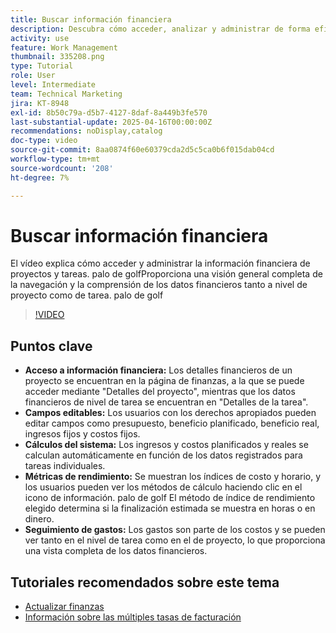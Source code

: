 ```yaml
---
title: Buscar información financiera
description: Descubra cómo acceder, analizar y administrar de forma eficaz los datos financieros de los proyectos y las tareas, abarcando los presupuestos, los ingresos, los costes y las métricas de rendimiento tanto en el nivel de proyecto como de tarea.
activity: use
feature: Work Management
thumbnail: 335208.png
type: Tutorial
role: User
level: Intermediate
team: Technical Marketing
jira: KT-8948
exl-id: 8b50c79a-d5b7-4127-8daf-8a449b3fe570
last-substantial-update: 2025-04-16T00:00:00Z
recommendations: noDisplay,catalog
doc-type: video
source-git-commit: 8aa0874f60e60379cda2d5c5ca0b6f015dab04cd
workflow-type: tm+mt
source-wordcount: '208'
ht-degree: 7%

---
```


# Buscar información financiera

El vídeo explica cómo acceder y administrar la información financiera de proyectos y tareas. palo de golfProporciona una visión general completa de la navegación y la comprensión de los datos financieros tanto a nivel de proyecto como de tarea. palo de golf

>[!VIDEO](https://video.tv.adobe.com/v/335208/?quality=12&learn=on&enablevpops)

## Puntos clave

* **Acceso a información financiera:** Los detalles financieros de un proyecto se encuentran en la página de finanzas, a la que se puede acceder mediante &quot;Detalles del proyecto&quot;, mientras que los datos financieros de nivel de tarea se encuentran en &quot;Detalles de la tarea&quot;.
* **Campos editables:** Los usuarios con los derechos apropiados pueden editar campos como presupuesto, beneficio planificado, beneficio real, ingresos fijos y costos fijos.
* **Cálculos del sistema:** Los ingresos y costos planificados y reales se calculan automáticamente en función de los datos registrados para tareas individuales.
* **Métricas de rendimiento:** Se muestran los índices de costo y horario, y los usuarios pueden ver los métodos de cálculo haciendo clic en el icono de información. palo de golf El método de índice de rendimiento elegido determina si la finalización estimada se muestra en horas o en dinero.
* **Seguimiento de gastos:** Los gastos son parte de los costos y se pueden ver tanto en el nivel de tarea como en el de proyecto, lo que proporciona una vista completa de los datos financieros.


## Tutoriales recomendados sobre este tema

<!--* [Buscar información financiera](/help/manage-work/project-finances/find-financial-information.md)-->
* [Actualizar finanzas](/help/manage-work/project-finances/update-and-review-finances.md)
* [Información sobre las múltiples tasas de facturación](/help/manage-work/project-finances/multiple-billing-rates.md)

